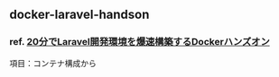 ## docker-laravel-handson

### ref. [20分でLaravel開発環境を爆速構築するDockerハンズオン](https://qiita.com/ucan-lab/items/56c9dc3cf2e6762672f4)

項目：コンテナ構成から